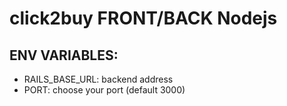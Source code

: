 # click2buy FRONT/BACK Nodejs

## ENV VARIABLES:
- RAILS_BASE_URL: backend address
- PORT: choose your port (default 3000)